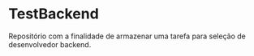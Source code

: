 # TestBackend
Repositório com a finalidade de armazenar uma tarefa para seleção de desenvolvedor backend.

